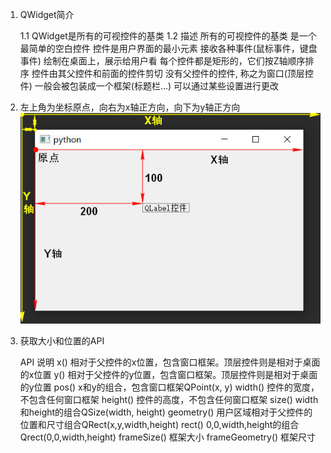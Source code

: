 1. QWidget简介

    1.1 QWidget是所有的可视控件的基类
    1.2 描述
        所有的可视控件的基类
        是一个最简单的空白控件
        控件是用户界面的最小元素
        接收各种事件(鼠标事件，键盘事件)
        绘制在桌面上，展示给用户看
        每个控件都是矩形的，它们按Z轴顺序排序
        控件由其父控件和前面的控件剪切
        没有父控件的控件, 称之为窗口(顶层控件)
            一般会被包装成一个框架(标题栏...)
            可以通过某些设置进行更改
2. 左上角为坐标原点，向右为x轴正方向，向下为y轴正方向
   ![Alt text](image.png)
3. 获取大小和位置的API

    API	                   说明
    x()	        相对于父控件的x位置，包含窗口框架。顶层控件则是相对于桌面的x位置
    y()	        相对于父控件的y位置，包含窗口框架。顶层控件则是相对于桌面的y位置
    pos()	    x和y的组合，包含窗口框架QPoint(x, y)
    width()	    控件的宽度，不包含任何窗口框架
    height()	控件的高度，不包含任何窗口框架
    size()	    width和height的组合QSize(width, height)
    geometry()	用户区域相对于父控件的位置和尺寸组合QRect(x,y,width,height)
    rect()	    0,0,width,height的组合Qrect(0,0,width,height)
    frameSize()	框架大小
    frameGeometry()	框架尺寸